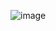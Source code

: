 ![image](https://github.com/8x15yz/Algorithm-Solutions/assets/87743473/8a5ae408-e080-4809-bf6c-84149baecd18)


